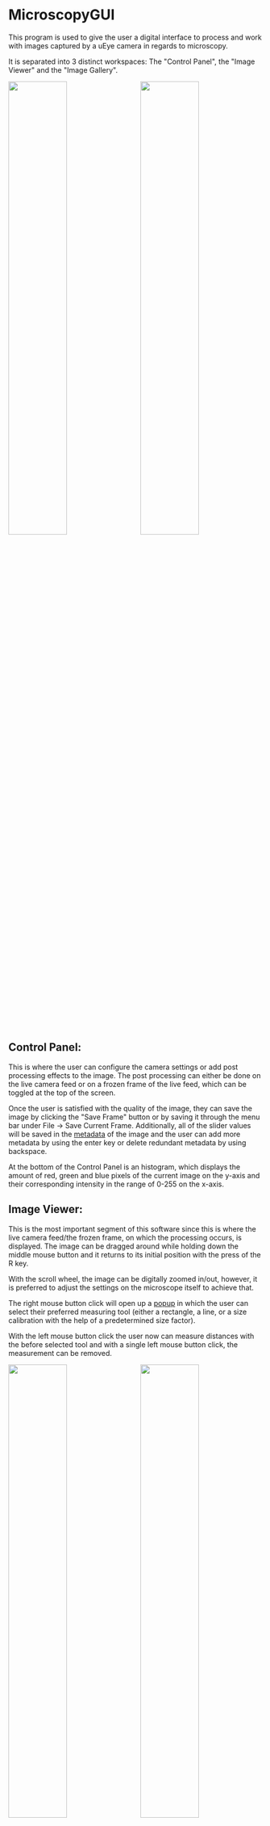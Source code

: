# MicroscopyGUI
This program is used to give the user a digital interface to process and work with images captured by a uEye camera in regards to microscopy. 

It is separated into 3 distinct workspaces: The "Control Panel", the "Image Viewer" and the "Image Gallery".  

<p>
  <img width="48%" src="https://user-images.githubusercontent.com/40501092/130403036-fa2a9b13-b433-463d-a705-089dcf6b9244.PNG"/>
  <img align="right" width="48%" src="https://user-images.githubusercontent.com/40501092/130403066-7660827a-d4ba-49c2-820d-91a18865c508.PNG"/>
</p>

## Control Panel:
This is where the user can configure the camera settings or add post processing effects to the image. The post processing can either be done on the live camera feed or on a frozen frame of the live feed, which can be toggled at the top of the screen. 

Once the user is satisfied with the quality of the image, they can save the image by clicking the "Save Frame" button or by saving it through the menu bar under File -> Save Current Frame. Additionally, all of the slider values will be saved in the [metadata](https://user-images.githubusercontent.com/74535078/129571256-ea9d4cba-2f76-4c79-bc6d-88285dfc61f5.PNG) of the image and the user can add more metadata by using the enter key or delete redundant metadata by using backspace.

At the bottom of the Control Panel is an histogram, which displays the amount of red, green and blue pixels of the current image on the y-axis and their corresponding intensity in the range of 0-255 on the x-axis.

##  Image Viewer:

This is the most important segment of this software since this is where the live camera feed/the frozen frame, on which the processing occurs, is displayed.
The image can be dragged around while holding down the middle mouse button and it returns to its initial position with the press of the R key.

With the scroll wheel, the image can be digitally zoomed in/out, however, it is preferred to adjust the settings on the microscope itself to achieve that.

The right mouse button click will open up a [popup](https://user-images.githubusercontent.com/74535078/129575532-65981763-877c-4159-aa08-f3193cd1fef2.png) in which the user can select their preferred measuring tool (either a rectangle, a line, or a size calibration with the help of a predetermined size factor).

With the left mouse button click the user now can measure distances with the before selected tool and with a single left mouse button click, the measurement can be removed.  

<p>
  <img width="48%" src="https://user-images.githubusercontent.com/40501092/130404106-aad47f1d-4d4c-4db8-84f9-877d8104abbf.PNG"/>
  <img align="right" width="48%" src="https://user-images.githubusercontent.com/40501092/130404115-a9bb4bf3-840a-4e7b-bff7-4512e604e864.PNG"/>
</p>


## Image Gallery

The Image Gallery contains all of the images which are in the folder that is currently chosen.
The path of the current folder can be viewed in the setting tab of the menu bar and changed with the "Change Image Gallery Folder" tab.

By double-clicking any of the shown images, the image itself will be displayed in the Image Viewer for further postprocessing or analysis.

By hovering long enough over one image, its name is going to show up as a tooltip.

To delete one of the images, [right-click](https://user-images.githubusercontent.com/74535078/129578381-9e50dc02-70d1-46fb-be63-cfe3eeb3319e.png) on the image and press the delete button. With this, the user can also edit the metadata of any given image.

## Keybinds
<pre>
RMB:                   Select measuring tool
Shift + LMB:           Alternative measuring mode
Middle mouse button:   Move image
Mousewheel:            Zoom in on image
RMB on Image Gallery:  Edit metadata or delete image 

R:                     Reset image position
F1:                    Open settings
F5:                    Reload Camera
CTRL + S:              Save image
CTRL + SHIFT + S:      Save config
CTRL + O:              Load config
CTRL + L:              Activate live feed
CTRL + F:              Freeze camera
ESC:                   Close any window
</pre>
